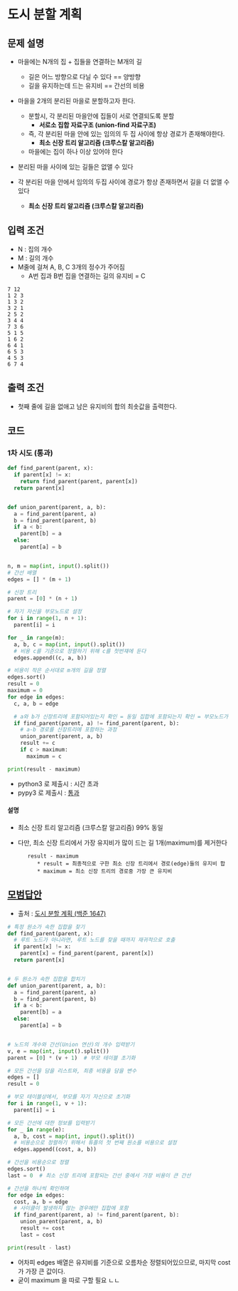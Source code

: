 # 도시 분할 계획

## 문제 설명

- 마을에는 N개의 집 + 집들을 연결하는 M개의 길
    - 길은 어느 방향으로 다닐 수 있다 == 양방향
    - 길을 유지하는데 드는 유지비 == 간선의 비용

- 마을을 2개의 분리된 마을로 분할하고자 한다.
    - 분할시, 각 분리된 마을안에 집들이 서로 연결되도록 분할
        - **서로소 집합 자료구조 (union-find 자료구조)**
    - 즉, 각 분리된 마을 안에 있는 임의의 두 집 사이에 항상 경로가 존재해야한다.
        - **최소 신장 트리 알고리즘 (크루스칼 알고리즘)**
    - 마을에는 집이 하나 이상 있어야 한다

- 분리된 마을 사이에 있는 길들은 없앨 수 있다
- 각 분리된 마을 안에서 임의의 두집 사이에 경로가 항상 존재하면서 길을 더 없앨 수 있다
    - **최소 신장 트리 알고리즘 (크루스칼 알고리즘)**

## 입력 조건

- N : 집의 개수
- M : 길의 개수
- M줄에 걸쳐 A, B, C 3개의 정수가 주어짐
    - A번 집과 B번 집을 연결하는 길의 유지비 = C

```
7 12
1 2 3
1 3 2
3 2 1
2 5 2
3 4 4
7 3 6
5 1 5
1 6 2
6 4 1
6 5 3
4 5 3
6 7 4

```

## 출력 조건

- 첫째 줄에 길을 없애고 남은 유지비의 합의 최솟값을 출력한다.

## 코드

### 1차 시도 (통과)

```python
def find_parent(parent, x):
  if parent[x] != x:
    return find_parent(parent, parent[x])
  return parent[x]


def union_parent(parent, a, b):
  a = find_parent(parent, a)
  b = find_parent(parent, b)
  if a < b:
    parent[b] = a
  else:
    parent[a] = b


n, m = map(int, input().split())
# 간선 배열
edges = [] * (m + 1)

# 신장 트리
parent = [0] * (n + 1)

# 자기 자신을 부모노드로 설정
for i in range(1, n + 1):
  parent[i] = i

for _ in range(m):
  a, b, c = map(int, input().split())
  # 비용 c를 기준으로 정렬하기 위해 c를 첫번쟤에 둔다
  edges.append((c, a, b))

# 비용이 작은 순서대로 m개의 길을 정렬
edges.sort()
result = 0
maximum = 0
for edge in edges:
  c, a, b = edge

  # a와 b가 신장트리에 포함되어있는지 확인 = 동일 집합에 포함되는지 확인 = 부모노드가 같은지 확인
  if find_parent(parent, a) != find_parent(parent, b):
    # a-b 경로를 신장트리에 포함하는 과정
    union_parent(parent, a, b)
    result += c
    if c > maximum:
      maximum = c

print(result - maximum)
```

- python3 로 제출시 : 시간 초과
- pypy3 로 제출시 : [통과](https://www.acmicpc.net/status?from_mine=1&problem_id=1647&user_id=guswns3371)

#### 설명

- 최소 신장 트리 알고리즘 (크루스칼 알고리즘) 99% 동일
- 다만, 최소 신장 트리에서 가장 유지비가 많이 드는 길 1개(maximum)를 제거한다
        
         result - maximum
            * result = 최종적으로 구한 최소 신장 트리에서 경로(edge)들의 유지비 합
            * maximum = 최소 신장 트리의 경로중 가장 큰 유지비 
## [모범답안](https://github.com/ndb796/python-for-coding-test/blob/master/10/8.py)

- 출처 : [도시 분할 계획 (백준 1647)](https://www.acmicpc.net/problem/1647)

```python
# 특정 원소가 속한 집합을 찾기
def find_parent(parent, x):
  # 루트 노드가 아니라면, 루트 노드를 찾을 때까지 재귀적으로 호출
  if parent[x] != x:
    parent[x] = find_parent(parent, parent[x])
  return parent[x]


# 두 원소가 속한 집합을 합치기
def union_parent(parent, a, b):
  a = find_parent(parent, a)
  b = find_parent(parent, b)
  if a < b:
    parent[b] = a
  else:
    parent[a] = b


# 노드의 개수와 간선(Union 연산)의 개수 입력받기
v, e = map(int, input().split())
parent = [0] * (v + 1)  # 부모 테이블 초기화

# 모든 간선을 담을 리스트와, 최종 비용을 담을 변수
edges = []
result = 0

# 부모 테이블상에서, 부모를 자기 자신으로 초기화
for i in range(1, v + 1):
  parent[i] = i

# 모든 간선에 대한 정보를 입력받기
for _ in range(e):
  a, b, cost = map(int, input().split())
  # 비용순으로 정렬하기 위해서 튜플의 첫 번째 원소를 비용으로 설정
  edges.append((cost, a, b))

# 간선을 비용순으로 정렬
edges.sort()
last = 0  # 최소 신장 트리에 포함되는 간선 중에서 가장 비용이 큰 간선

# 간선을 하나씩 확인하며
for edge in edges:
  cost, a, b = edge
  # 사이클이 발생하지 않는 경우에만 집합에 포함
  if find_parent(parent, a) != find_parent(parent, b):
    union_parent(parent, a, b)
    result += cost
    last = cost

print(result - last)
```

- 어차피 edges 배열은 유지비를 기준으로 오름차순 정렬되어있으므로, 마지막 cost 가 가장 큰 값이다.
- 굳이 maximum 을 따로 구할 필요 ㄴㄴ
